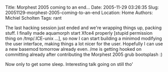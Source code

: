Title: Morphest 2005 coming to an end...
Date: 2005-11-29 03:26:35
Slug: 20051129-morphest-2005-coming-to-an-end
Location: Home
Authors: Michiel Scholten
Tags: rant

<p>The last hacking session just ended and we're wrapping things up, packing stuff. I finally made aquamorph start Xfce4 properly [stupid permission thing on /tmp/.ICE-unix ...], so now I can start building a minimod modifying the user interface, making things a lot nicer for the user. Hopefully I can use a new basemod tomorrow already even. /me is getting hooked on committing already after contributing the Morphest 2005 grub bootsplash :)</p>

<p>Now only to get some sleep. Interesting talk going on still tho'</p>